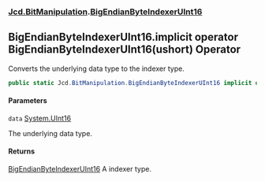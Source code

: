 ### [Jcd.BitManipulation](Jcd.BitManipulation.md 'Jcd.BitManipulation').[BigEndianByteIndexerUInt16](Jcd.BitManipulation.BigEndianByteIndexerUInt16.md 'Jcd.BitManipulation.BigEndianByteIndexerUInt16')

## BigEndianByteIndexerUInt16.implicit operator BigEndianByteIndexerUInt16(ushort) Operator

Converts the underlying data type to the indexer type.

```csharp
public static Jcd.BitManipulation.BigEndianByteIndexerUInt16 implicit operator BigEndianByteIndexerUInt16(ushort data);
```
#### Parameters

<a name='Jcd.BitManipulation.BigEndianByteIndexerUInt16.op_ImplicitJcd.BitManipulation.BigEndianByteIndexerUInt16(ushort).data'></a>

`data` [System.UInt16](https://docs.microsoft.com/en-us/dotnet/api/System.UInt16 'System.UInt16')

The underlying data type.

#### Returns
[BigEndianByteIndexerUInt16](Jcd.BitManipulation.BigEndianByteIndexerUInt16.md 'Jcd.BitManipulation.BigEndianByteIndexerUInt16')
A indexer type.